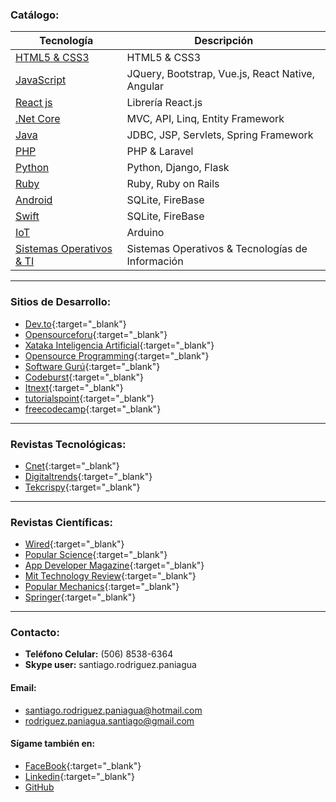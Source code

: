 ### Catálogo:

| Tecnología              | Descripción                                    | 
| ----------------------- | ---------------------------------------------- | 
| [HTML5 & CSS3](https://profesantiago.github.io/HTMLCSS) | HTML5 & CSS3 |
| [JavaScript](https://profesantiago.github.io/JavaScript)| JQuery, Bootstrap, Vue.js, React Native, Angular |
| [React js](https://profesantiago.github.io/ReactJS)| Librería React.js |
| [.Net Core](https://profesantiago.github.io/NetCore)| MVC, API, Linq, Entity Framework |
| [Java](https://profesantiago.github.io/CursoJava)   | JDBC, JSP, Servlets, Spring Framework     |
| [PHP](https://profesantiago.github.io/PHP)          | PHP & Laravel          |
| [Python](https://profesantiago.github.io/Python)    | Python, Django, Flask  |
| [Ruby](https://profesantiago.github.io/Ruby)        | Ruby, Ruby on Rails    |
| [Android](https://profesantiago.github.io/Android)  | SQLite, FireBase       |
| [Swift](https://profesantiago.github.io/Swift)      | SQLite, FireBase       |
| [IoT](https://profesantiago.github.io/IoT)          | Arduino                |
| [Sistemas Operativos & TI](https://profesantiago.github.io/TI-OS)| Sistemas Operativos & Tecnologías de Información      |  

------------
### Sitios de Desarrollo:
- [Dev.to](https://dev.to/){:target="_blank"}
- [Opensourceforu](https://opensourceforu.com/category/type-of-audiences/developers/){:target="_blank"}
- [Xataka Inteligencia Artificial](https://www.xataka.com/categoria/inteligencia-artificial){:target="_blank"}
- [Opensource Programming](https://opensource.com/tags/programming){:target="_blank"}
- [Software Gurú](https://sg.com.mx/){:target="_blank"}
- [Codeburst](https://codeburst.io/){:target="_blank"}
- [Itnext](https://itnext.io){:target="_blank"}
- [tutorialspoint](https://www.tutorialspoint.com/index.htm){:target="_blank"}
- [freecodecamp](https://medium.freecodecamp.org/){:target="_blank"}

------------
### Revistas Tecnológicas:
- [Cnet](https://www.cnet.com/es/){:target="_blank"}
- [Digitaltrends](https://es.digitaltrends.com/){:target="_blank"}
- [Tekcrispy](https://www.tekcrispy.com/){:target="_blank"}

------------
### Revistas Científicas:
- [Wired](https://www.wired.com/){:target="_blank"}
- [Popular Science](https://www.popsci.com/){:target="_blank"}
- [App Developer Magazine](https://appdevelopermagazine.com/){:target="_blank"}
- [Mit Technology Review](https://www.technologyreview.com/){:target="_blank"}
- [Popular Mechanics](https://www.popularmechanics.com/){:target="_blank"}
- [Springer](https://www.springer.com/la){:target="_blank"}

------------
### Contacto:
- **Teléfono Celular:** (506) 8538-6364
- **Skype user:** santiago.rodriguez.paniagua

#### Email:
- santiago.rodriguez.paniagua@hotmail.com
- rodriguez.paniagua.santiago@gmail.com

#### Sígame también en:
- [FaceBook](https://www.facebook.com/santiago.rodriguez.paniagua){:target="_blank"}
- [Linkedin](https://www.linkedin.com/in/santiago-rodriguez-paniagua/){:target="_blank"}
- [GitHub](https://github.com/ProfeSantiago)
